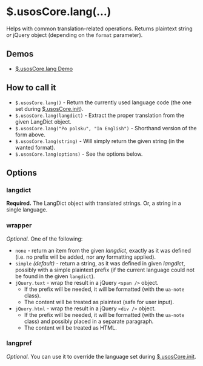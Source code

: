 $.usosCore.lang(...)
====================

Helps with common translation-related operations. Returns plaintext string *or*
jQuery object (depending on the `format` parameter).

Demos
-----

  * [$.usosCore.lang Demo](http://jsfiddle.net/gh/get/jquery/1.9.1/dependencies/migrate,ui/MUCI/jquery-usos/tree/master/jsfiddle-demos/core.lang)

How to call it
--------------

  * `$.usosCore.lang()` - Return the currently used language code (the one
    set during [$.usosCore.init](core.init.md)).
  * `$.usosCore.lang(langdict)` - Extract the proper translation from the given
  LangDict object.
  * `$.usosCore.lang("Po polsku", "In English")` - Shorthand version of the
    form above.
  * `$.usosCore.lang(string)` - Will simply return the given string (in the
    wanted format).
  * `$.usosCore.lang(options)` - See the options below.

Options
-------

### langdict

**Required.** The LangDict object with translated strings. Or, a string in
a single language.

### wrapper

*Optional.* One of the following:

  * `none` - return an item from the given *langdict*, exactly as it was defined
    (i.e. no prefix will be added, nor any formatting applied).
  * `simple` *(default)* - return a string, as it was defined in given *langdict*,
    possibly with a simple plaintext prefix (if the current language could not be found in the given `langdict`).
  * `jQuery.text` - wrap the result in a jQuery `<span />` object.
    * If the prefix will be needed, it will be formatted (with the `ua-note` class).
    * The content will be treated as plaintext (safe for user input).
  * `jQuery.html` - wrap the result in a jQuery `<div />` object.
    * If the prefix will be needed, it will be formatted (with the `ua-note` class)
      and possibly placed in a separate paragraph.
    * The content will be treated as HTML.

### langpref

*Optional.* You can use it to override the language set during
[$.usosCore.init](core.init.md).
